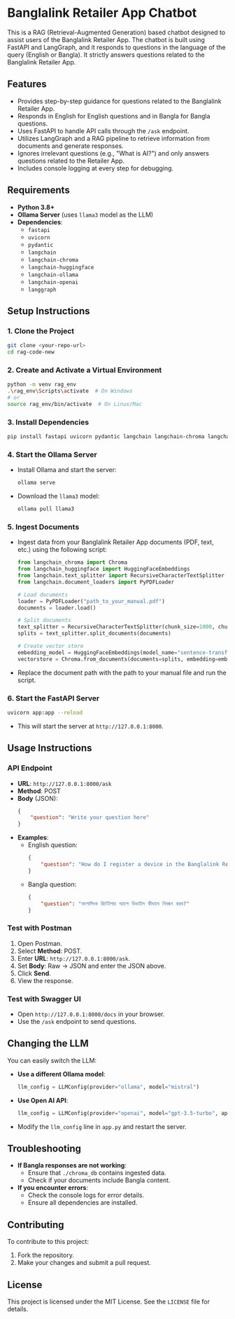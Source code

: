 # Banglalink Retailer App Chatbot

This is a RAG (Retrieval-Augmented Generation) based chatbot designed to assist users of the Banglalink Retailer App. The chatbot is built using FastAPI and LangGraph, and it responds to questions in the language of the query (English or Bangla). It strictly answers questions related to the Banglalink Retailer App.

## Features
- Provides step-by-step guidance for questions related to the Banglalink Retailer App.
- Responds in English for English questions and in Bangla for Bangla questions.
- Uses FastAPI to handle API calls through the `/ask` endpoint.
- Utilizes LangGraph and a RAG pipeline to retrieve information from documents and generate responses.
- Ignores irrelevant questions (e.g., "What is AI?") and only answers questions related to the Retailer App.
- Includes console logging at every step for debugging.

## Requirements
- **Python 3.8+**
- **Ollama Server** (uses `llama3` model as the LLM)
- **Dependencies**:
  - `fastapi`
  - `uvicorn`
  - `pydantic`
  - `langchain`
  - `langchain-chroma`
  - `langchain-huggingface`
  - `langchain-ollama`
  - `langchain-openai`
  - `langgraph`

## Setup Instructions

### 1. Clone the Project
```bash
git clone <your-repo-url>
cd rag-code-new
```

### 2. Create and Activate a Virtual Environment
```bash
python -m venv rag_env
.\rag_env\Scripts\activate  # On Windows
# or
source rag_env/bin/activate  # On Linux/Mac
```

### 3. Install Dependencies
```bash
pip install fastapi uvicorn pydantic langchain langchain-chroma langchain-huggingface langchain-ollama langchain-openai langgraph
```

### 4. Start the Ollama Server
- Install Ollama and start the server:
  ```bash
  ollama serve
  ```
- Download the `llama3` model:
  ```bash
  ollama pull llama3
  ```

### 5. Ingest Documents
- Ingest data from your Banglalink Retailer App documents (PDF, text, etc.) using the following script:
  ```python
  from langchain_chroma import Chroma
  from langchain_huggingface import HuggingFaceEmbeddings
  from langchain.text_splitter import RecursiveCharacterTextSplitter
  from langchain.document_loaders import PyPDFLoader

  # Load documents
  loader = PyPDFLoader("path_to_your_manual.pdf")
  documents = loader.load()

  # Split documents
  text_splitter = RecursiveCharacterTextSplitter(chunk_size=1000, chunk_overlap=200)
  splits = text_splitter.split_documents(documents)

  # Create vector store
  embedding_model = HuggingFaceEmbeddings(model_name="sentence-transformers/all-MiniLM-L6-v2")
  vectorstore = Chroma.from_documents(documents=splits, embedding=embedding_model, persist_directory="./chroma_db")
  ```
- Replace the document path with the path to your manual file and run the script.

### 6. Start the FastAPI Server
```bash
uvicorn app:app --reload
```
- This will start the server at `http://127.0.0.1:8000`.

## Usage Instructions

### API Endpoint
- **URL**: `http://127.0.0.1:8000/ask`
- **Method**: POST
- **Body** (JSON):
  ```json
  {
      "question": "Write your question here"
  }
  ```
- **Examples**:
  - English question:
    ```json
    {
        "question": "How do I register a device in the Banglalink Retailer App?"
    }
    ```
  - Bangla question:
    ```json
    {
        "question": "বাংলালিংক রিটেইলার অ্যাপে ডিভাইস কীভাবে নিবন্ধন করব?"
    }
    ```

### Test with Postman
1. Open Postman.
2. Select **Method**: POST.
3. Enter **URL**: `http://127.0.0.1:8000/ask`.
4. Set **Body**: Raw -> JSON and enter the JSON above.
5. Click **Send**.
6. View the response.

### Test with Swagger UI
- Open `http://127.0.0.1:8000/docs` in your browser.
- Use the `/ask` endpoint to send questions.

## Changing the LLM
You can easily switch the LLM:
- **Use a different Ollama model**:
  ```python
  llm_config = LLMConfig(provider="ollama", model="mistral")
  ```
- **Use Open AI API**:
  ```python
  llm_config = LLMConfig(provider="openai", model="gpt-3.5-turbo", api_key="your-openai-api-key")
  ```
- Modify the `llm_config` line in `app.py` and restart the server.

## Troubleshooting
- **If Bangla responses are not working**:
  - Ensure that `./chroma_db` contains ingested data.
  - Check if your documents include Bangla content.
- **If you encounter errors**:
  - Check the console logs for error details.
  - Ensure all dependencies are installed.

## Contributing
To contribute to this project:
1. Fork the repository.
2. Make your changes and submit a pull request.

## License
This project is licensed under the MIT License. See the `LICENSE` file for details.